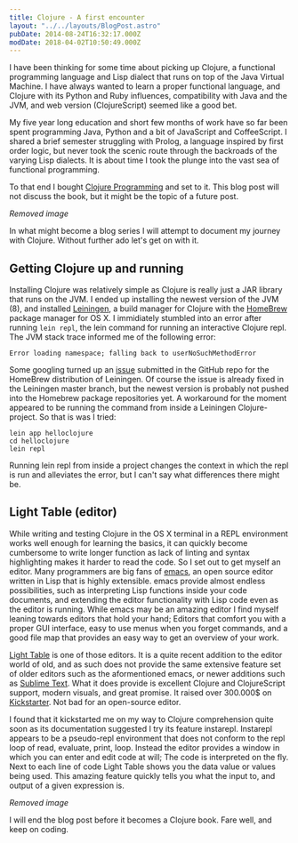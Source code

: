 ```yaml
---
title: Clojure - A first encounter
layout: "../../layouts/BlogPost.astro"
pubDate: 2014-08-24T16:32:17.000Z
modDate: 2018-04-02T10:50:49.000Z
---
```


I have been thinking for some time about picking up Clojure, a functional programming language and Lisp dialect that runs on top of the Java Virtual Machine. I have always wanted to learn a proper functional language, and Clojure with its Python and Ruby influences, compatibility with Java and the JVM, and web version (ClojureScript) seemed like a good bet.

My five year long education and short few months of work have so far been spent programming Java, Python and a bit of JavaScript and CoffeeScript. I shared a brief semester struggling with Prolog, a language inspired by first order logic, but never took the scenic route through the backroads of the varying Lisp dialects. It is about time I took the plunge into the vast sea of functional programming.

To that end I bought [Clojure Programming](http://shop.oreilly.com/product/0636920013754.do) and set to it. This blog post will not discuss the book, but it might be the topic of a future post.

*Removed image*

In what might become a blog series I will attempt to document my journey with Clojure. Without further ado let's get on with it.

## Getting Clojure up and running

Installing Clojure was relatively simple as Clojure is really just a JAR library that runs on the JVM. I ended up installing the newest version of the JVM (8), and installed [Leiningen](http://leiningen.org/), a build manager for Clojure with the [HomeBrew](http://brew.sh/) package manager for OS X. I immidiately stumbled into an error after running `lein repl`, the lein command for running an interactive Clojure repl. The JVM stack trace informed me of the following error:

    Error loading namespace; falling back to userNoSuchMethodError
    

Some googling turned up an [issue](https://github.com/technomancy/leiningen/issues/1625) submitted in the GitHub repo for the HomeBrew distribution of Leiningen. Of course the issue is already fixed in the Leiningen master branch, but the newest version is probably not pushed into the Homebrew package repositories yet. A workaround for the moment appeared to be running the command from inside a Leiningen Clojure-project. So that is was I tried:

    lein app helloclojure
    cd helloclojure
    lein repl
    

Running lein repl from inside a project changes the context in which the repl is run and alleviates the error, but I can't say what differences there might be.

## Light Table (editor)

While writing and testing Clojure in the OS X terminal in a REPL environment works well enough for learning the basics, it can quickly become cumbersome to write longer function as lack of linting and syntax highlighting makes it harder to read the code. So I set out to get myself an editor. Many programmers are big fans of [emacs](http://www.gnu.org/software/emacs/), an open source editor written in Lisp that is highly extensible. emacs provide almost endless possibilities, such as interpreting Lisp functions inside your code documents, and extending the editor functionality with Lisp code even as the editor is running. While emacs may be an amazing editor I find myself leaning towards editors that hold your hand; Editors that comfort you with a proper GUI interface, easy to use menus when you forget commands, and a good file map that provides an easy way to get an overview of your work.

[Light Table](http://www.lighttable.com/) is one of those editors. It is a quite recent addition to the editor world of old, and as such does not provide the same extensive feature set of older editors such as the aformentioned emacs, or newer additions such as [Sublime Text](http://www.sublimetext.com/). What it does provide is excellent Clojure and ClojureScript support, modern visuals, and great promise. It raised over 300.000$ on [Kickstarter](https://www.kickstarter.com/projects/ibdknox/light-table). Not bad for an open-source editor.

I found that it kickstarted me on my way to Clojure comprehension quite soon as its documentation suggested I try its feature instarepl. Instarepl appears to be a pseudo-repl environment that does not conform to the repl loop of read, evaluate, print, loop. Instead the editor provides a window in which you can enter and edit code at will; The code is interpreted on the fly. Next to each line of code Light Table shows you the data value or values being used. This amazing feature quickly tells you what the input to, and output of a given expression is.

*Removed image*

I will end the blog post before it becomes a Clojure book. Fare well, and keep on coding.
